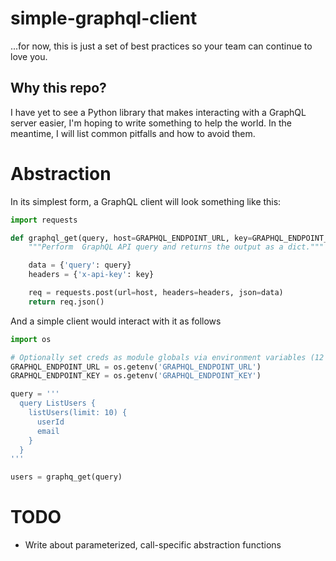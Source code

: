 # simple-graphql-client
...for now, this is just a set of best practices so your team can continue to love you.

## Why this repo?

I have yet to see a Python library that makes interacting with a GraphQL server easier, I'm hoping to write something to help the world. In the meantime, I will list common pitfalls and how to avoid them.

# Abstraction

In its simplest form, a GraphQL client will look something like this:

```python
import requests

def graphql_get(query, host=GRAPHQL_ENDPOINT_URL, key=GRAPHQL_ENDPOINT_KEY):
    """Perform  GraphQL API query and returns the output as a dict."""

    data = {'query': query}
    headers = {'x-api-key': key}

    req = requests.post(url=host, headers=headers, json=data)
    return req.json()
```

And a simple client would interact with it as follows

```python
import os

# Optionally set creds as module globals via environment variables (12 factor app?)
GRAPHQL_ENDPOINT_URL = os.getenv('GRAPHQL_ENDPOINT_URL')
GRAPHQL_ENDPOINT_KEY = os.getenv('GRAPHQL_ENDPOINT_KEY')

query = '''
  query ListUsers {
    listUsers(limit: 10) {
      userId
      email
    }
  }
'''

users = graphq_get(query)
```

# TODO

 + Write about parameterized, call-specific abstraction functions
